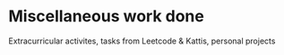 # Miscellaneous work done
Extracurricular activites, tasks from Leetcode & Kattis, personal projects
